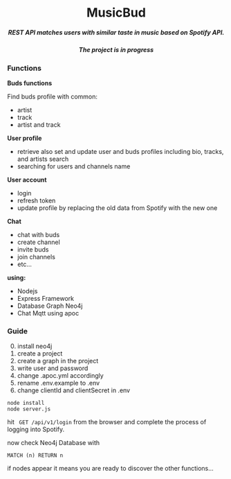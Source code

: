 
<h1 align="center">
MusicBud </h1>


<h5 align="center">
 REST API matches users with similar taste in music based on Spotify API.
 </h5>


<h5 align="center">The project is in progress</h5>

 

### Functions

<strong>Buds functions</strong>

Find buds profile with common:
- artist
- track 
- artist and track

<strong>User profile</strong>

- retrieve also set and update user and buds profiles including bio, tracks, and artists
search
- searching for users and channels name

<strong>User account</strong>

- login
- refresh token
- update profile by replacing the old data from Spotify with the new one

<strong>Chat</strong>

- chat with buds
- create channel
- invite buds
- join channels
- etc...

<strong>using:</strong>

- Nodejs 
- Express Framework
- Database Graph Neo4j
- Chat Mqtt using apoc 

### Guide

0. install neo4j
1. create a project 
2. create a graph in the project 
3. write user and password
4. change .apoc.yml accordingly
5. rename .env.example to .env
6. change clientId and clientSecret in .env
```
node install
node server.js
```
hit 
``` GET /api/v1/login``` from the browser
and complete the process of logging into Spotify.

now check Neo4j Database with 

``` MATCH (n) RETURN n ```

if nodes appear it means you are ready to discover the other functions...




